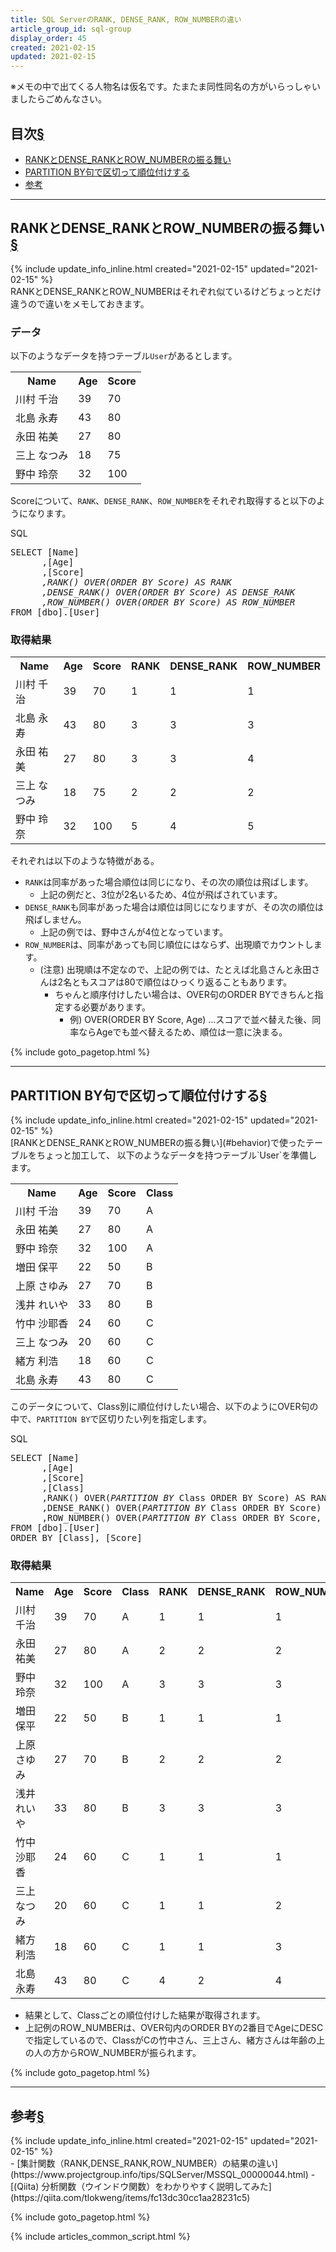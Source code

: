 ```yaml
---
title: SQL ServerのRANK, DENSE_RANK, ROW_NUMBERの違い
article_group_id: sql-group
display_order: 45
created: 2021-02-15
updated: 2021-02-15
---
```

※メモの中で出てくる人物名は仮名です。たまたま同性同名の方がいらっしゃいましたらごめんなさい。

## <a name="index">目次</a><a class="heading-anchor-permalink" href="#目次">§</a>

<ul id="index_ul">
<li><a href="#behavior">RANKとDENSE_RANKとROW_NUMBERの振る舞い</a></li>
<li><a href="#partition-by">PARTITION BY句で区切って順位付けする</a></li>
<li><a href="#reference">参考</a></li>
</ul>

* * *
## <a name="behavior">RANKとDENSE_RANKとROW_NUMBERの振る舞い</a><a class="heading-anchor-permalink" href="#behavior">§</a>
<div class="chapter-updated">{% include update_info_inline.html created="2021-02-15" updated="2021-02-15" %}</div>
RANKとDENSE_RANKとROW_NUMBERはそれぞれ似ているけどちょっとだけ違うので違いをメモしておきます。

### データ
以下のようなデータを持つテーブル`User`があるとします。
<table class="normal">
	<tr>
		<th>Name</th>
		<th>Age</th>
		<th>Score</th>
	</tr>
	<tr>
		<td>川村 千治</td>
		<td>39</td>
		<td>70</td>
	</tr>
	<tr>
		<td>北島 永寿</td>
		<td>43</td>
		<td>80</td>
	</tr>
	<tr>
		<td>永田 祐美</td>
		<td>27</td>
		<td>80</td>
	</tr>
	<tr>
		<td>三上 なつみ</td>
		<td>18</td>
		<td>75</td>
	</tr>
	<tr>
		<td>野中 玲奈</td>
		<td>32</td>
		<td>100</td>
	</tr>
</table>

Scoreについて、`RANK`、`DENSE_RANK`、`ROW_NUMBER`をそれぞれ取得すると以下のようになります。
<div class="code-box">
<div class="title">SQL</div>
<pre>
SELECT [Name]
      ,[Age]
      ,[Score]
      <em>,RANK() OVER(ORDER BY Score) AS RANK</em>
      <em>,DENSE_RANK() OVER(ORDER BY Score) AS DENSE_RANK</em>
      <em>,ROW_NUMBER() OVER(ORDER BY Score) AS ROW_NUMBER</em>
FROM [dbo].[User]
</pre>
</div>

### 取得結果
<table class="normal">
	<tr>
		<th>Name</th>
		<th>Age</th>
		<th>Score</th>
		<th>RANK</th>
		<th>DENSE_RANK</th>
		<th>ROW_NUMBER</th>
	</tr>
	<tr>
		<td>川村 千治</td>
		<td>39</td>
		<td>70</td>
		<td>1</td>
		<td>1</td>
		<td>1</td>
	</tr>
	<tr>
		<td>北島 永寿</td>
		<td>43</td>
		<td>80</td>
		<td>3</td>
		<td>3</td>
		<td>3</td>
	</tr>
	<tr>
		<td>永田 祐美</td>
		<td>27</td>
		<td>80</td>
		<td>3</td>
		<td>3</td>
		<td>4</td>
	</tr>
	<tr>
		<td>三上 なつみ</td>
		<td>18</td>
		<td>75</td>
		<td>2</td>
		<td>2</td>
		<td>2</td>
	</tr>
	<tr>
		<td>野中 玲奈</td>
		<td>32</td>
		<td>100</td>
		<td>5</td>
		<td>4</td>
		<td>5</td>
	</tr>
</table>

それぞれは以下のような特徴がある。

- `RANK`は同率があった場合順位は同じになり、その次の順位は飛ばします。
  - 上記の例だと、3位が2名いるため、4位が飛ばされています。
- `DENSE_RANK`も同率があった場合は順位は同じになりますが、その次の順位は飛ばしません。
  - 上記の例では、野中さんが4位となっています。
- `ROW_NUMBER`は、同率があっても同じ順位にはならず、出現順でカウントします。
  - (注意) 出現順は不定なので、上記の例では、たとえば北島さんと永田さんは2名ともスコアは80で順位はひっくり返ることもあります。
    - ちゃんと順序付けしたい場合は、OVER句のORDER BYできちんと指定する必要があります。
      - 例) OVER(ORDER BY Score, Age) …スコアで並べ替えた後、同率ならAgeでも並べ替えるため、順位は一意に決まる。

{% include goto_pagetop.html %}

* * *
## <a name="partition-by">PARTITION BY句で区切って順位付けする</a><a class="heading-anchor-permalink" href="#partition-by">§</a>
<div class="chapter-updated">{% include update_info_inline.html created="2021-02-15" updated="2021-02-15" %}</div>
[RANKとDENSE_RANKとROW_NUMBERの振る舞い](#behavior)で使ったテーブルをちょっと加工して、  
以下のようなデータを持つテーブル`User`を準備します。

<table class="normal">
	<tr>
		<th>Name</th>
		<th>Age</th>
		<th>Score</th>
		<th>Class</th>
	</tr>
	<tr>
		<td>川村 千治</td>
		<td>39</td>
		<td>70</td>
		<td>A</td>
	</tr>
	<tr>
		<td>永田 祐美</td>
		<td>27</td>
		<td>80</td>
		<td>A</td>
	</tr>
	<tr>
		<td>野中 玲奈</td>
		<td>32</td>
		<td>100</td>
		<td>A</td>
	</tr>
	<tr>
		<td>増田 保平</td>
		<td>22</td>
		<td>50</td>
		<td>B</td>
	</tr>
	<tr>
		<td>上原 さゆみ</td>
		<td>27</td>
		<td>70</td>
		<td>B</td>
	</tr>
	<tr>
		<td>浅井 れいや</td>
		<td>33</td>
		<td>80</td>
		<td>B</td>
	</tr>
	<tr>
		<td>竹中 沙耶香</td>
		<td>24</td>
		<td>60</td>
		<td>C</td>
	</tr>
	<tr>
		<td>三上 なつみ</td>
		<td>20</td>
		<td>60</td>
		<td>C</td>
	</tr>
	<tr>
		<td>緒方 利浩</td>
		<td>18</td>
		<td>60</td>
		<td>C</td>
	</tr>
	<tr>
		<td>北島 永寿</td>
		<td>43</td>
		<td>80</td>
		<td>C</td>
	</tr>
</table>

このデータについて、Class別に順位付けしたい場合、以下のようにOVER句の中で、`PARTITION BY`で区切りたい列を指定します。

<div class="code-box">
<div class="title">SQL</div>
<pre>
SELECT [Name]
      ,[Age]
      ,[Score]
      ,[Class]
      ,RANK() OVER(<em>PARTITION BY</em> Class ORDER BY Score) AS RANK
      ,DENSE_RANK() OVER(<em>PARTITION BY</em> Class ORDER BY Score) AS DENSE_RANK
      ,ROW_NUMBER() OVER(<em>PARTITION BY</em> Class ORDER BY Score, Age DESC) AS ROW_NUMBER
FROM [dbo].[User]
ORDER BY [Class], [Score]
</pre>
</div>

### 取得結果
<table class="normal">
	<tr>
		<th>Name</th>
		<th>Age</th>
		<th>Score</th>
		<th>Class</th>
		<th>RANK</th>
		<th>DENSE_RANK</th>
		<th>ROW_NUMBER</th>
	</tr>
	<tr>
		<td>川村 千治</td>
		<td>39</td>
		<td>70</td>
		<td>A</td>
		<td>1</td>
		<td>1</td>
		<td>1</td>
	</tr>
	<tr>
		<td>永田 祐美</td>
		<td>27</td>
		<td>80</td>
		<td>A</td>
		<td>2</td>
		<td>2</td>
		<td>2</td>
	</tr>
	<tr>
		<td>野中 玲奈</td>
		<td>32</td>
		<td>100</td>
		<td>A</td>
		<td>3</td>
		<td>3</td>
		<td>3</td>
	</tr>
	<tr>
		<td>増田 保平</td>
		<td>22</td>
		<td>50</td>
		<td>B</td>
		<td>1</td>
		<td>1</td>
		<td>1</td>
	</tr>
	<tr>
		<td>上原 さゆみ</td>
		<td>27</td>
		<td>70</td>
		<td>B</td>
		<td>2</td>
		<td>2</td>
		<td>2</td>
	</tr>
	<tr>
		<td>浅井 れいや</td>
		<td>33</td>
		<td>80</td>
		<td>B</td>
		<td>3</td>
		<td>3</td>
		<td>3</td>
	</tr>
	<tr>
		<td>竹中 沙耶香</td>
		<td>24</td>
		<td>60</td>
		<td>C</td>
		<td>1</td>
		<td>1</td>
		<td>1</td>
	</tr>
	<tr>
		<td>三上 なつみ</td>
		<td>20</td>
		<td>60</td>
		<td>C</td>
		<td>1</td>
		<td>1</td>
		<td>2</td>
	</tr>
	<tr>
		<td>緒方 利浩</td>
		<td>18</td>
		<td>60</td>
		<td>C</td>
		<td>1</td>
		<td>1</td>
		<td>3</td>
	</tr>
	<tr>
		<td>北島 永寿</td>
		<td>43</td>
		<td>80</td>
		<td>C</td>
		<td>4</td>
		<td>2</td>
		<td>4</td>
	</tr>
</table>

- 結果として、Classごとの順位付けした結果が取得されます。
- 上記例のROW_NUMBERは、OVER句内のORDER BYの2番目でAgeにDESCで指定しているので、ClassがCの竹中さん、三上さん、緒方さんは年齢の上の人の方からROW_NUMBERが振られます。

{% include goto_pagetop.html %}

* * *
## <a name="reference">参考</a><a class="heading-anchor-permalink" href="#reference">§</a>
<div class="chapter-updated">{% include update_info_inline.html created="2021-02-15" updated="2021-02-15" %}</div>
- [集計関数（RANK,DENSE_RANK,ROW_NUMBER）の結果の違い](https://www.projectgroup.info/tips/SQLServer/MSSQL_00000044.html)
- [(Qiita) 分析関数（ウインドウ関数）をわかりやすく説明してみた](https://qiita.com/tlokweng/items/fc13dc30cc1aa28231c5)

{% include goto_pagetop.html %}

{% include articles_common_script.html %}
